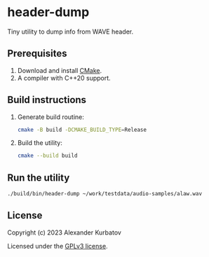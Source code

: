 # header-dump
Tiny utility to dump info from WAVE header.

## Prerequisites
1. Download and install [CMake](https://cmake.org/download/).
2. A compiler with C++20 support.

## Build instructions
1. Generate build routine:
   ``` bash
   cmake -B build -DCMAKE_BUILD_TYPE=Release
   ```

2. Build the utility:
   ``` bash
   cmake --build build
   ```

## Run the utility
   ```bash
   ./build/bin/header-dump ~/work/testdata/audio-samples/alaw.wav
   ```

## License
Copyright (c) 2023 Alexander Kurbatov

Licensed under the [GPLv3 license](LICENSE).
